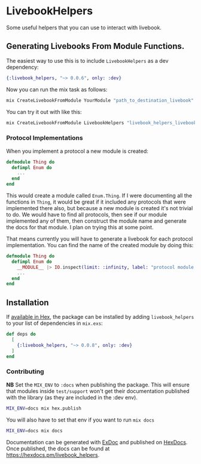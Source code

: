 # LivebookHelpers

Some useful helpers that you can use to interact with livebook.

## Generating Livebooks From Module Functions.

The easiest way to use this is to include `LivebookHelpers` as a dev dependency:

```elixir
{:livebook_helpers, "~> 0.0.6", only: :dev}
```

Now you can run the mix task as follows:

```sh
mix CreateLivebookFromModule YourModule "path_to_destination_livebook"
```

You can try it out with like this:

```sh
mix CreateLivebookFromModule LivebookHelpers "livebook_helpers_livebook"
```

### Protocol Implementations

When you implement a protocol a new module is created:

```elixir
defmodule Thing do
  defimpl Enum do
    ...
  end
end
```

This would create a module called `Enum.Thing`. If I were documenting all the functions in `Thing`, it would be great if it included any protocols that were implemented there also, but because a new module is created it's not trivial to do. We would have to find all protocols, then see if our module implemented any of them, then construct the module name and generate the docs for that module. I plan on trying this at some point.

That means currently you will have to generate a livebook for each protocol implementation. You can find the name of the created module by doing this:

```elixir
defmodule Thing do
  defimpl Enum do
    __MODULE__ |> IO.inspect(limit: :infinity, label: "protocol module name")
    ...
  end
end
```

## Installation

If [available in Hex](https://hex.pm/docs/publish), the package can be installed
by adding `livebook_helpers` to your list of dependencies in `mix.exs`:

```elixir
def deps do
  [
    {:livebook_helpers, "~> 0.0.8", only: :dev}
  ]
end
```

### Contributing

**NB** Set the `MIX_ENV` to `:docs` when publishing the package. This will ensure that modules inside `test/support` won't get their documentation published with the library (as they are included in the :dev env).

```sh
MIX_ENV=docs mix hex.publish
```

You will also have to set that env if you want to run `mix docs`

```sh
MIX_ENV=docs mix docs
```


Documentation can be generated with [ExDoc](https://github.com/elixir-lang/ex_doc)
and published on [HexDocs](https://hexdocs.pm). Once published, the docs can
be found at <https://hexdocs.pm/livebook_helpers>.

